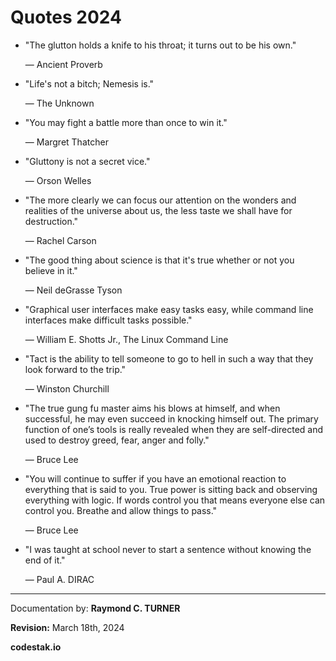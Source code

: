 # Quotes 2024

* "The glutton holds a knife to his throat; it turns out to be his own."

    ― Ancient Proverb

* "Life's not a bitch; Nemesis is."

    ― The Unknown

* "You may fight a battle more than once to win it."

    ― Margret Thatcher

* "Gluttony is not a secret vice."

    ― Orson Welles

* "The more clearly we can focus our attention on the wonders and realities of the universe about us, the less taste we shall have for destruction."

    ― Rachel Carson

* "The good thing about science is that it's true whether or not you believe in it."

    ― Neil deGrasse Tyson

* "Graphical user interfaces make easy tasks easy, while command line interfaces
make difficult tasks possible."

    ― William E. Shotts Jr., The Linux Command Line

* "Tact is the ability to tell someone to go to hell in such a way that they look forward to the trip."

    ― Winston Churchill

* "The true gung fu master aims his blows at himself, and when successful, he may even succeed in knocking himself out. The primary function of one’s tools is really revealed when they are self-directed and used to destroy greed, fear, anger and folly."

    ― Bruce Lee

* "You will continue to suffer if you have an emotional reaction to everything that is said to you. True power is sitting back and observing everything with logic. If words control you that means everyone else can control you. Breathe and allow things to pass."

    ― Bruce Lee

* "I was taught at school never to start a sentence without knowing the end of it."

    ― Paul A. DIRAC

---

Documentation by: **Raymond C. TURNER**

**Revision:** March 18th, 2024

**codestak.io**